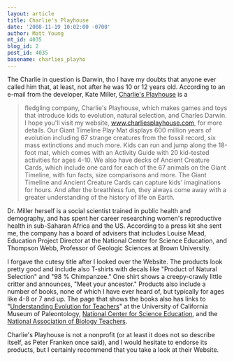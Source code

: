 ```yaml
---
layout: article
title: Charlie's Playhouse
date: '2008-11-19 10:02:00 -0700'
author: Matt Young
mt_id: 4035
blog_id: 2
post_id: 4035
basename: charlies_playho
---
```

The Charlie in question is Darwin, tho I have my doubts that anyone ever called him that, at least, not after he was 10 or 12 years old.  According to an e-mail from the developer, Kate Miller, [Charlie's Playhouse](http://www.charliesplayhouse.com/) is a 

> fledgling company, Charlie's Playhouse, which makes games and toys that introduce kids to evolution, natural selection, and Charles Darwin. I hope you'll visit my website, www.charliesplayhouse.com, for more details.
> Our Giant Timeline Play Mat displays 600 million years of evolution including 67 strange creatures from the fossil record, six mass extinctions and much more. Kids can run and jump along the 18-foot mat, which comes with an Activity Guide with 20 kid-tested activities for ages 4-10. We also have decks of Ancient Creature Cards, which include one card for each of the 67 animals on the Giant Timeline, with fun facts, size comparisons and more. 
> The Giant Timeline and Ancient Creature Cards can capture kids' imaginations for hours. And after the breathless fun, they always come away with a greater understanding of the history of life on Earth.


Dr. Miller herself is a social scientist trained in public health and demography, and has spent her career researching women's reproductive health in sub-Saharan Africa and the US. According to a press kit she sent me, the company has a board of advisers that includes Louise Mead,  Education Project Director at the National Center for Science Education, and Thompson Webb, Professor of Geologic Sciences at Brown University.

I forgave the cutesy title after I looked over the Website. The products look pretty good and include also T-shirts with decals like "Product of Natural Selection" and "98 % Chimpanzee." One shirt shows a creepy-crawly little critter and announces, "Meet your ancestor."
Products also include a number of books, none of which I have ever heard of, but typically for ages like 4-8 or 7 and up.  The page that shows the books also has links to "[Understanding Evolution for Teachers](http://evolution.berkeley.edu/evosite/evohome.html)" at the University of California Museum of Paleontology,  [National Center for Science Education](http://ncseweb.org/), and the [National Association of Biology Teachers](http://www.nabt.org).

Charlie's Playhouse is not a nonprofit (or at least it does not so describe itself, as Peter Franken once said), and I would hesitate to endorse its products, but I certainly recommend that you take a look at their Website.
